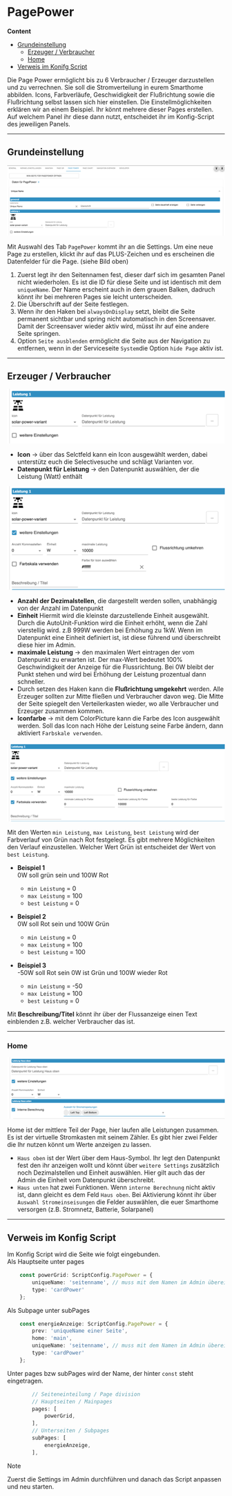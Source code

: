 # PagePower  
  
**Content**
+ [Grundeinstellung](#grundeinstellung)  
    + [Erzeuger / Verbraucher](#erzeuger--verbraucher)  
    + [Home ](#home)    
+ [Verweis im Konifg Script](#verweis-im-konfig-script)   

 Die Page Power ermöglicht bis zu 6 Verbraucher / Erzeuger darzustellen und zu verrechnen. Sie soll die Stromverteilung in eurem Smarthome abbilden. Icons, Farbverläufe, Geschwidigkeit der Flußrichtung sowie die Flußrichtung selbst lassen sich hier einstellen. Die Einstellmöglichkeiten erklären wir an einem Beispiel. Ihr könnt mehrere dieser Pages erstellen. Auf welchem Panel ihr diese dann nutzt, entscheidet ihr im Konfig-Script des jeweiligen Panels.  
  
---
## Grundeinstellung  
  
 <img alt= 'PagePower allg' src='../Pictures/pagePower/pagePowerallg.png'>  
   
 Mit Auswahl des Tab `PagePower` kommt ihr an die Settings. Um eine neue Page zu erstellen, klickt ihr auf das PLUS-Zeichen und es erscheinen die Datenfelder für die Page. (siehe Bild oben)  
1. Zuerst legt ihr den Seitennamen fest, dieser darf sich im gesamten Panel nicht wiederholen. Es ist die ID für diese Seite und ist identisch mit dem `uniqueName`. Der Name erscheint auch in dem grauen Balken, dadruch könnt ihr bei mehreren Pages sie leicht unterscheiden.
2. Die Überschrift auf der Seite festlegen.
3. Wenn ihr den Haken bei `alwaysOnDisplay` setzt, bleibt die Seite permanent sichtbar und spring nicht automatisch in den Screensaver. Damit der Screensaver wieder aktiv wird, müsst ihr auf eine andere Seite springen.  
4. Option `Seite ausblenden` ermöglicht die Seite aus der Navigation zu entfernen, wenn in der Serviceseite `System`die Option `hide Page` aktiv ist.
  
---  
## Erzeuger / Verbraucher  
  
<img alt='pagePowerItem' src='../Pictures/pagePower/pagePowerItem.png'>  

+ **Icon** -> über das Selctfeld kann ein Icon ausgewählt werden, dabei unterstütz euch die Selectivesuche und schlägt Varianten vor.  
+ **Datenpunkt für Leistung** -> den Datenpunkt auswählen, der die Leistung (Watt) enthält   
  
 <img alt='pagePowerItemMore' src='../Pictures/pagePower/pagePowerItemMore.png'>  
   
 + **Anzahl der Dezimalstellen**, die dargestellt werden sollen, unabhängig von der Anzahl im Datenpunkt  
 + **Einheit** Hiermit wird die kleinste darzustellende Einheit ausgewählt. Durch die AutoUnit-Funktion wird die Einheit erhöht, wenn die Zahl vierstellig wird. z.B 999W werden bei Erhöhung zu 1kW. Wenn im Datenpunkt eine Einheit definiert ist, ist diese führend und überschreibt diese hier im Admin.  
 + **maximale Leistung** -> den maximalen Wert eintragen der vom Datenpunkt zu erwarten ist. Der max-Wert bedeutet 100% Geschwindigkeit der Anzeige für die Flussrichtung. Bei 0W bleibt der Punkt stehen und wird bei Erhöhung der Leistung prozentual dann schneller.  
 + Durch setzen des Haken kann die **Flußrichtung umgekehrt** werden. Alle Erzeuger sollten zur Mitte fließen und Verbraucher davon weg. Die Mitte der Seite spiegelt den Verteilerkasten wieder, wo alle Verbraucher und Erzeuger zusammen kommen.  
 + **Iconfarbe** -> mit dem ColorPicture kann die Farbe des Icon ausgewählt werden. Soll das Icon nach Höhe der Leistung seine Farbe ändern, dann aktiviert `Farbskale verwenden`.  
   
 <img alt='' src='../Pictures/pagePower/pagePowerItemUsecolor.png'>

Mit den Werten `min Leistung`, `max Leistung`, `best Leistung` wird der Farbverlauf von Grün nach Rot festgelegt. Es gibt mehrere Möglichkeiten den Verlauf einzustellen. Welcher Wert Grün ist entscheidet der Wert von `best Leistung`.
+ **Beispiel 1**  
    0W soll grün sein und 100W Rot  
    + `min Leistung` = 0
    + `max Leistung` = 100  
    + `best Leistung` = 0
  
 + **Beispiel 2**  
    0W soll Rot sein und 100W Grün  
    + `min Leistung` = 0
    + `max Leistung` = 100  
    + `best Leistung` = 100
  
 + **Beispiel 3**  
    -50W soll Rot sein 0W ist Grün und 100W wieder Rot
    + `min Leistung` = -50
    + `max Leistung` = 100  
    + `best Leistung` = 0  
  
Mit **Beschreibung/Titel** könnt ihr über der Flussanzeige einen Text einblenden z.B. welcher Verbraucher das ist.

---  
### Home  

<img alt='pagePowerHome' src='../Pictures/pagePower/pagePowerHome.png'>  
  
Home ist der mittlere Teil der Page, hier laufen alle Leistungen zusammen. Es ist der virtuelle Stromkasten mit seinem Zähler. Es gibt hier zwei Felder die Ihr nutzen könnt um Werte anzeigen zu lassen.  

+ `Haus oben` ist der Wert über dem Haus-Symbol. Ihr legt den Datenpunkt fest den ihr anzeigen wollt und könnt über `weitere Settings` zusätzlich noch Dezimalstellen und Einheit auswählen. Hier gilt auch das der Admin die Einheit vom Datenpunkt überschreibt.  
+ `Haus unten` hat zwei Funktionen. Wenn `interne Berechnung` nicht aktiv ist, dann gleicht es dem Feld `Haus oben`. Bei Aktivierung könnt ihr über `Auswahl Stromeinseisungen` die Felder auswählen, die euer Smarthome versorgen (z.B. Stromnetz, Batterie, Solarpanel)  
---  
## Verweis im Konfig Script
Im Konfig Script wird die Seite wie folgt eingebunden.  
Als Hauptseite unter pages
```typescript
    const powerGrid: ScriptConfig.PagePower = {
        uniqueName: 'seitenname', // muss mit dem Namen im Admin übereinstimmen
        type: 'cardPower'
    };
```  

Als Subpage unter subPages  
```typescript
    const energieAnzeige: ScriptConfig.PagePower = {
        prev: 'uniqueName einer Seite',
        home: 'main',
        uniqueName: 'seitenname', // muss mit dem Namen im Admin übereinstimmen
        type: 'cardPower'
    };
```  
Unter pages bzw subPages wird der Name, der hinter `const` steht eingetragen.  
```typescript
        // Seiteneinteilung / Page division
        // Hauptseiten / Mainpages
        pages: [
            powerGrid,
        ],
        // Unterseiten / Subpages
        subPages: [
            energieAnzeige,
        ],
```  

> [!Note]  
> Zuerst die Settings im Admin durchführen und danach das Script anpassen und neu starten.